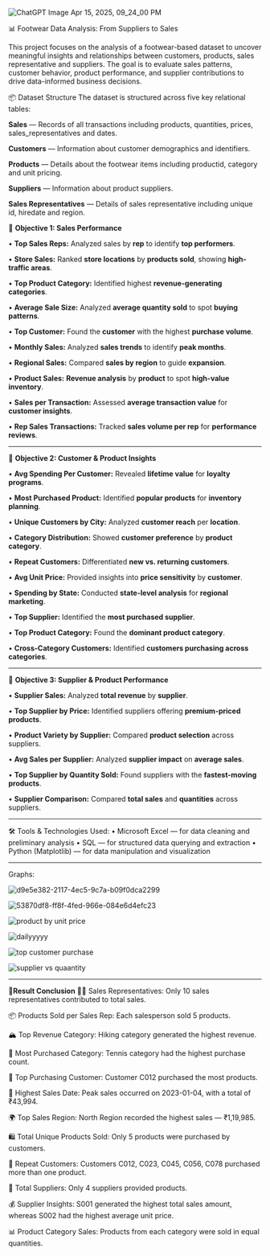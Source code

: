 ![ChatGPT Image Apr 15, 2025, 09_24_00 PM](https://github.com/user-attachments/assets/3cb1e2d9-0c0d-46f8-bdde-da59f5cb0e43)

📊 Footwear Data Analysis: From Suppliers to Sales

This project focuses on the analysis of a footwear-based dataset to uncover meaningful insights and relationships between customers, products, sales representative and suppliers. The goal is to evaluate sales patterns, customer behavior, product performance, and supplier contributions to drive data-informed business decisions.

📦 Dataset Structure
The dataset is structured across five key relational tables:

**Sales** — Records of all transactions including products, quantities, prices, sales_representatives and dates.

**Customers** — Information about customer demographics and identifiers.

**Products** — Details about the footwear items including productid, category and unit pricing.

**Suppliers** — Information about product suppliers.

**Sales Representatives** — Details of sales representative including unique id, hiredate and region.


🎯 **Objective 1: Sales Performance**

• **Top Sales Reps:** Analyzed sales by **rep** to identify **top performers**.  

• **Store Sales:** Ranked **store locations** by **products sold**, showing **high-traffic areas**.  

• **Top Product Category:** Identified highest **revenue-generating categories**.  

• **Average Sale Size:** Analyzed **average quantity sold** to spot **buying patterns**.  

• **Top Customer:** Found the **customer** with the highest **purchase volume**.  

• **Monthly Sales:** Analyzed **sales trends** to identify **peak months**.  

• **Regional Sales:** Compared **sales by region** to guide **expansion**.  

• **Product Sales:** **Revenue analysis** by **product** to spot **high-value inventory**.  

• **Sales per Transaction:** Assessed **average transaction value** for **customer insights**.  

• **Rep Sales Transactions:** Tracked **sales volume per rep** for **performance reviews**.  

---

🎯 **Objective 2: Customer & Product Insights**

• **Avg Spending Per Customer:** Revealed **lifetime value** for **loyalty programs**.  

• **Most Purchased Product:** Identified **popular products** for **inventory planning**.  

• **Unique Customers by City:** Analyzed **customer reach** per **location**.  

• **Category Distribution:** Showed **customer preference** by **product category**.  

• **Repeat Customers:** Differentiated **new vs. returning customers**.  

• **Avg Unit Price:** Provided insights into **price sensitivity** by **customer**.  

• **Spending by State:** Conducted **state-level analysis** for **regional marketing**.  

• **Top Supplier:** Identified the **most purchased supplier**.  

• **Top Product Category:** Found the **dominant product category**.  

• **Cross-Category Customers:** Identified **customers purchasing across categories**.  

---

🎯 **Objective 3: Supplier & Product Performance**

• **Supplier Sales:** Analyzed **total revenue** by **supplier**.  

• **Top Supplier by Price:** Identified suppliers offering **premium-priced products**.  

• **Product Variety by Supplier:** Compared **product selection** across suppliers.  

• **Avg Sales per Supplier:** Analyzed **supplier impact** on **average sales**.  

• **Top Supplier by Quantity Sold:** Found suppliers with the **fastest-moving products**.  

• **Supplier Comparison:** Compared **total sales** and **quantities** across suppliers.  

---
🛠️ Tools & Technologies Used:
• Microsoft Excel — for data cleaning and preliminary analysis
• SQL — for structured data querying and extraction
• Python (Matplotlib) — for data manipulation and visualization

---

Graphs:

![d9e5e382-2117-4ec5-9c7a-b09f0dca2299](https://github.com/user-attachments/assets/e6cdaa94-d797-4380-9a4b-6ab9d1df414c)

![53870df8-ff8f-4fed-966e-084e6d4efc23](https://github.com/user-attachments/assets/e41e618b-a969-43bc-99e6-1f8ab61c2523)


![product by unit price](https://github.com/user-attachments/assets/332f52aa-4b2c-4161-bf00-d8e19c8a96fc)


![dailyyyyy](https://github.com/user-attachments/assets/4c601a0c-6d56-4abe-82ce-c0f42dd1943f)

![top customer purchase](https://github.com/user-attachments/assets/9098462c-28a8-4f40-a132-1545cd632df2)

![supplier vs quaantity](https://github.com/user-attachments/assets/1d837bda-4bde-4fe1-829b-ed04bee2442e)

---

📌**Result Conclusion**
🧑‍💼 Sales Representatives: Only 10 sales representatives contributed to total sales.

📦 Products Sold per Sales Rep: Each salesperson sold 5 products.

🏔️ Top Revenue Category: Hiking category generated the highest revenue.

🎾 Most Purchased Category: Tennis category had the highest purchase count.

🏅 Top Purchasing Customer: Customer C012 purchased the most products.

📅 Highest Sales Date: Peak sales occurred on 2023-01-04, with a total of ₹43,994.

🌍 Top Sales Region: North Region recorded the highest sales — ₹1,19,985.

🛍️ Total Unique Products Sold: Only 5 products were purchased by customers.

👥 Repeat Customers: Customers C012, C023, C045, C056, C078 purchased more than one product.

🚚 Total Suppliers: Only 4 suppliers provided products.

💰 Supplier Insights: S001 generated the highest total sales amount, whereas S002 had the highest average unit price.

📊 Product Category Sales: Products from each category were sold in equal quantities.

